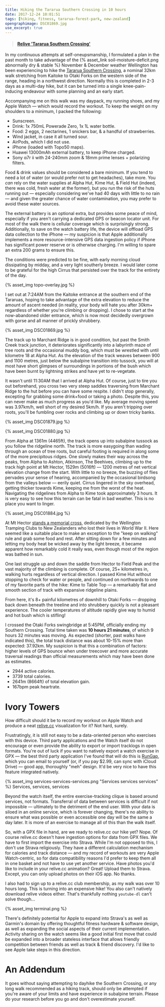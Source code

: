 ```yaml
---
title: Hiking the Tararua Southern Crossing in 10 hours
date: 2017-12-24 10:01:51
tags: [hiking, fitness, tararua-forest-park, new-zealand]
opengraphimage: DSC01869.jpg
use_excerpt: true
---
```

<blockquote class="embedly-card" data-card-controls="0" data-card-key="f1631a41cb254ca5b035dc5747a5bd75"><h4><a href="https://www.relive.cc/view/1324889984?r=embed-site">Relive 'Tararua Southern Crossing'</a></h4></blockquote>
        <script async src="//cdn.embedly.com/widgets/platform.js" charset="UTF-8"></script>
        
In my continuous attempts at self-oneupsmanship, I formulated a plan in the past month to take advantage of the {% asset_link soil-moisture-deficit.png abnormally dry & stable %} November & December weather Wellington has been experiencing to hike the [Tararua Southern Crossing](http://www.doc.govt.nz/parks-and-recreation/places-to-go/wellington-kapiti/places/tararua-forest-park/things-to-do/tracks/tararua-southern-crossing/), a nominal 32km walk stretching from Kaitoke to Otaki Forks on the western side of the range, heading in a northwest direction. Normally this is completed in 2-3 days as a multi-day hike, but it can be turned into a single knee-pain-inducing endeavour with some planning and an early start.

<!-- more -->

Accompanying me on this walk was my daypack, my running shoes, and my Apple Watch — which would record the workout. To keep the weight on my shoulders to a minimum, I packed the following:

* Sunscreen.
* Drink: 1x 750mL Powerade Zero, 1x 1L water bottle.
* Food: 2 eggs, 2 nectarines, 1 snickers bar, & a handful of strawberries.
* Wind jacket, in case it all turned sour.
* AirPods, which I did not use.
* iPhone (loaded with Topo50 maps).
* Huawei 13000mAh external battery, to keep iPhone charged.
* Sony α7r ii with 24-240mm zoom & 18mm prime lenses + polarizing filters.

Food & drink values should be considered a bare minimum. If you tend to need a lot of water (or would prefer not to get headaches), take more. You _can_ rely on the water supplies at Alpha Hut, Kime Hut, & Field Hut (indeed, there was cold, fresh water at the former), but you run the risk of the huts running out — especially considering we've had 40 days with little to no rain — and given the greater chance of water contamination, you may prefer to avoid these water sources.

The external battery is an optional extra, but provides some peace of mind, especially if you aren't carrying a dedicated GPS or beacon locator unit. For most of the walk there is cellular coverage which is surprisingly strong. Additionally, to save on the watch battery life, the device will offload GPS data collection to the iPhone — my suspicion is that Apple additionally implements a more resource-intensive GPS data ingestion policy if iPhone has significant power reserve or is otherwise charging. I'm willing to spare an extra 200 grams to ensure this.

The conditions were predicted to be fine, with early morning cloud dissipating by midday, and a very light southerly breeze. I would later come to be grateful for the high Cirrus that persisted over the track for the entirety of the day.

{% asset_img topo-overlay.jpg %}

I set out at 7:24AM from the Kaitoke entrance at the southern end of the Tararuas, hoping to take advantage of the extra elevation to reduce the amount of ascent needed (in reality, your body will hate you after 30km+ regardless of whether you're climbing or dropping). I chose to start at the now-abandoned older entrance, which is now most decidedly overgrown with gorse and all manner of prickly shrubbery.

{% asset_img DSC01869.jpg %} 

The track up to Marchant Ridge is in good condition, but past the Smith Creek track junction, it deteriorates significantly into a labyrinth maze of tree roots and the occasional muddy bog, which must be wrestled with until kilometre 18 at Alpha Hut. As the elevation of the track weaves between 900 and 1100 metres, just below the subalpine transition into tussock, you will at most have short glimpses of surroundings in portions of the bush which have been burnt by lightning strikes and have yet to re-vegetate.

It wasn't until 11:30AM that I arrived at Alpha Hut. Of course, just to tire you out beforehand, you cross two very steep saddles traversing from Marchant Ridge to the hut before you can have some respite. I didn't stop generally, excepting for grabbing some drink+food or taking a photo. Despite this, you can never make as much progress as you'd like. My average moving speed was 3.97km/h, well short of my desired 5km/h. If you aren't tripping over roots, you'll be fumbling over rocks and climbing up or down tricky banks.

{% asset_img DSC01879.jpg %}

{% asset_img DSC01880.jpg %}

From Alpha at 1361m (4465ft), the track opens up into subalpine tussock as you follow the ridgeline north. The track is more easygoing than wading through an ocean of tree roots, but careful footing is required in along some of the more precipitous ridges. One slowly makes their way across the peaks, from Alpha to Ashton, Atkinson, The Beehives, climbing up to the track high point at Mt Hector, 1529m (5016ft) — 1200 metres of net vertical elevation change from the start. With little to no breeze, the buzzing of flies pervades your sense of hearing, accompanied by the occasional birdsong from the valleys below — eerily quiet. Cirrus lingered in the sky overhead, getting thicker towards Kime, keeping me from the worst of the heat. Navigating the ridgelines from Alpha to Kime took approximately 3 hours. It is very easy to see how this terrain can be fatal in bad weather. This is no place you want to linger.

{% asset_img DSC01884.jpg %}

At Mt Hector [stands a memorial cross](https://nzhistory.govt.nz/media/photo/mt-hector-war-memorial), dedicated by the Wellington Tramping Clubs to New Zealanders who lost their lives in World War II. Here seemed like a suitable place to make an exception to the "keep on walking" rule and grab some food and rest. After sitting down for a few minutes and letting my body heat be wicked away by the light breeze, it became apparent how remarkably cold it really was, even though most of the region was bathed in sun.

One last struggle up and down the saddle from Hector to Field Peak and the vast majority of the climbing is complete. Of course, 25+ kilometres in, walking hurts regardless of vertical direction. I passed Kime Hut without stopping to check for water or people, and continued on northwards to one of my favorite parts of the hike: Kime to Table Top — a remarkably flat and smooth section of track with expansive ridgeline plains.

From here, it's 8+ painful kilometres of downhill to Otaki Forks — dropping back down beneath the treeline and into shrubbery quickly is not a pleasant experience. The cooler temperatures of altitude rapidly give way to humid and hot bush which is stifling!

I crossed the Otaki Forks swingbridge at 5:45PM, officially ending my Southern Crossing. Total time taken was **10 hours 21 minutes**, of which 9 hours 32 minutes was moving. As expected (shorter, past walks have indicated this), the total track distance was about 10-15% more than expected: 37.92km. My suspicion is that this a combination of factors: higher levels of GPS bounce when under treecover and more accurate traversal readings than official measurements which may have been done as estimates.

* 2944 active calories. 
* 3739 total calories.  
* 2641m (8664ft) of total elevation gain.  
* 167bpm peak heartrate.  

# Ivory Towers

How difficult should it be to record my workout on Apple Watch and produce a neat [relive.cc](https://relive.cc/) visualization for it? Not hard, surely.

Frustratingly, it is still not easy to be a data-oriented person who exercises with this device. Third party applications and the Watch itself do not encourage or even provide the ability to export or import tracklogs in open formats. You're out of luck if you want to natively export a watch exercise in GPX — the best third party application I've found that will do this is [RunGap](http://www.rungap.com), which you can email to yourself (or, if you pay $2.99, can sync with iCloud Drive) — good app, thoroughly "meh" design. It'd be very nice to have this feature integrated natively.

{% asset_img services-services-services.png "Services services services" %} <span class="caption">Services, services, services</span>

Beyond the watch itself, the entire exercise-tracking clique is based around services, not formats. Transferral of data between services is difficult if not impossible — ultimately to the detriment of the end user. With your data is siloed in an online service, which is forever changing, there's no ability to ensure what was possible or even accessible one day will be the same a day later. It is more of an exercise to manage all of this than the walk itself.

So, with a GPX file in hand, are we ready to relive.cc our hike yet? Nope. Of course relive.cc doesn't have ingestion options for data from GPX files. We have to first import the exercise into Strava. While I'm not opposed to this, I don't use Strava religiously. They have a different calculation mechanism for calories and track distance — and my record of workouts are very Apple Watch-centric, so for data compatibility reasons I'd prefer to keep them all in one basket and not have to use yet another service. Have photos you'd like to include in your relive.cc animation? Great! Upload them to Strava. Except, you can only upload photos on their iOS app. No thanks. 

I also had to sign up to a relive.cc club membership, as my walk was over 10 hours long. This is turning into an expensive hike! You also can't natively download relive videos either. That's thankfully nothing `youtube-dl` can't solve though...

{% asset_img terminal.png %}

There's definitely potential for Apple to expand into Strava's as well as Garmin's domain by offering thoughtful fitness hardware & software design, as well as expanding the social aspects of their current implementation. Activity sharing on the watch seems like a good initial first move that could be expanded into a broader stateless interface that allows friendly competition between friends as well as track & friend discovery. I'd like to see Apple take steps in this direction.

# An Addendum

It goes without saying attempting to dayhike the Southern Crossing, or any long walk recommended as a hiking track, should only be attempted if you're aware of your limits and have experience in subalpine terrain. Please do your research before you go and don't overestimate yourself.
